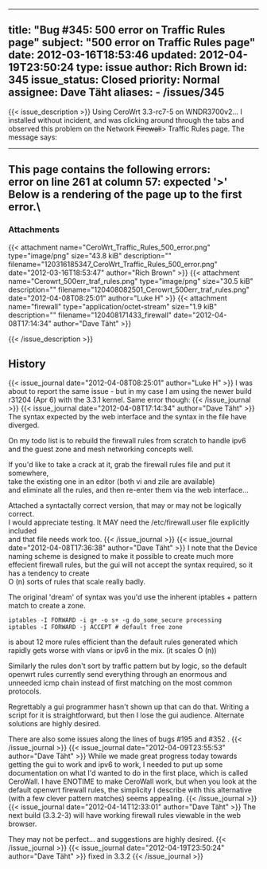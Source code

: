 
---
title: "Bug #345: 500 error on Traffic Rules page"
subject: "500 error on Traffic Rules page"
date: 2012-03-16T18:53:46
updated: 2012-04-19T23:50:24
type: issue
author: Rich Brown
id: 345
issue_status: Closed
priority: Normal
assignee: Dave Täht
aliases:
    - /issues/345
---

{{< issue_description >}}
Using CeroWrt 3.3-rc7-5 on WNDR3700v2... I installed without incident,
and was clicking around through the tabs and observed this problem on
the Network ~~<span style="text-align:right;">Firewall</span>~~&gt;
Traffic Rules page. The message says:

------------------------------------------------------------------------

This page contains the following errors:\
error on line 261 at column 57: expected '&gt;'\
Below is a rendering of the page up to the first error.\
---

### Attachments
{{< attachment name="CeroWrt_Traffic_Rules_500_error.png" type="image/png" size="43.8 kiB" description="" filename="120316185347_CeroWrt_Traffic_Rules_500_error.png" date="2012-03-16T18:53:47" author="Rich Brown" >}}
{{< attachment name="Cerowrt_500err_traf_rules.png" type="image/png" size="30.5 kiB" description="" filename="120408082501_Cerowrt_500err_traf_rules.png" date="2012-04-08T08:25:01" author="Luke H" >}}
{{< attachment name="firewall" type="application/octet-stream" size="1.9 kiB" description="" filename="120408171433_firewall" date="2012-04-08T17:14:34" author="Dave Täht" >}}

{{< /issue_description >}}

## History
{{< issue_journal date="2012-04-08T08:25:01" author="Luke H" >}}
I was about to report the same issue - but in my case I am using the
newer build r31204 (Apr 6) with the 3.3.1 kernel. Same error though:
{{< /issue_journal >}}
{{< issue_journal date="2012-04-08T17:14:34" author="Dave Täht" >}}
The syntax expected by the web interface and the syntax in the file have
diverged.

On my todo list is to rebuild the firewall rules from scratch to handle
ipv6 and the guest zone and mesh networking concepts well.

If you'd like to take a crack at it, grab the firewall rules file and
put it somewhere,\
take the existing one in an editor (both vi and zile are available)\
and eliminate all the rules, and then re-enter them via the web
interface...

Attached a syntactally correct version, that may or may not be logically
correct.\
I would appreciate testing. It MAY need the /etc/firewall.user file
explicitly included\
and that file needs work too.
{{< /issue_journal >}}
{{< issue_journal date="2012-04-08T17:36:38" author="Dave Täht" >}}
I note that the <link>Device naming scheme</link> is designed to make it
possible to create much more effecient firewall rules, but the gui will
not accept the syntax required, so it has a tendency to create\
O (n) sorts of rules that scale really badly.

The original 'dream' of syntax was you'd use the inherent iptables +
pattern match to create a zone.

    iptables -I FORWARD -i g+ -o s+ -g do_some_secure processing
    iptables -I FORWARD -j ACCEPT # default free zone

is about 12 more rules efficient than the default rules generated which
rapidly gets worse with vlans or ipv6 in the mix. (it scales O (n))

Similarly the rules don't sort by traffic pattern but by logic, so the
default openwrt rules currently send everything through an enormous and
unneeded icmp chain instead of first matching on the most common
protocols.

Regrettably a gui programmer hasn't shown up that can do that. Writing a
script for it is straightforward, but then I lose the gui audience.
Alternate solutions are highly desired.

There are also some issues along the lines of bugs \#195 and \#352 .
{{< /issue_journal >}}
{{< issue_journal date="2012-04-09T23:55:53" author="Dave Täht" >}}
While we made great progress today towards getting the gui to work and
ipv6 to work, I needed to put up some documentation on what I'd wanted
to do in the first place, which is called <link>CeroWall</link>. I have
ENOTIME to make CeroWall work, but when you look at the default openwrt
firewall rules, the simplicity I describe with this alternative (with a
few clever pattern matches) seems appealing.
{{< /issue_journal >}}
{{< issue_journal date="2012-04-14T12:33:01" author="Dave Täht" >}}
The next build (3.3.2-3) will have working firewall rules viewable in
the web browser.

They may not be perfect... and suggestions are highly desired.
{{< /issue_journal >}}
{{< issue_journal date="2012-04-19T23:50:24" author="Dave Täht" >}}
fixed in 3.3.2
{{< /issue_journal >}}


